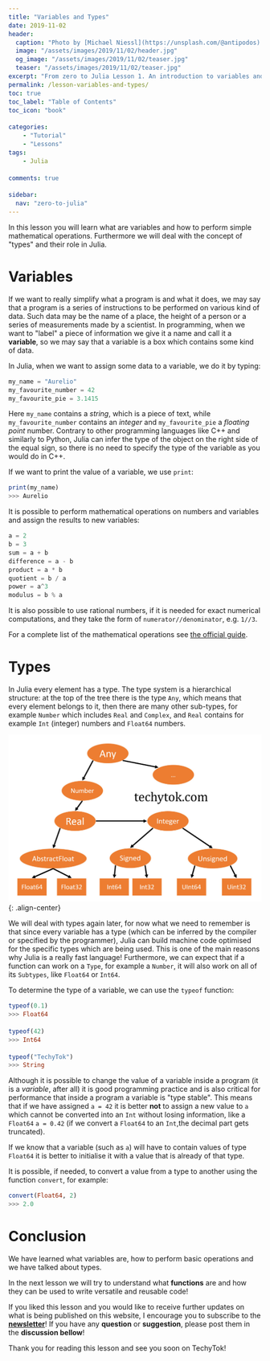 ```yaml
---
title: "Variables and Types"
date: 2019-11-02
header:
  caption: "Photo by [Michael Niessl](https://unsplash.com/@antipodos) on [Unsplash](https://unsplash.com) "
  image: "/assets/images/2019/11/02/header.jpg"
  og_image: "/assets/images/2019/11/02/teaser.jpg"
  teaser: "/assets/images/2019/11/02/teaser.jpg"
excerpt: "From zero to Julia Lesson 1. An introduction to variables and Types"
permalink: /lesson-variables-and-types/
toc: true
toc_label: "Table of Contents"
toc_icon: "book"

categories:
    - "Tutorial"
    - "Lessons"
tags:
    - Julia

comments: true

sidebar:
  nav: "zero-to-julia"
---
```


In this lesson you will learn what are variables and how to perform simple mathematical operations. Furthermore we will deal with the concept of "types" and their role in Julia.

# Variables

If we want to really simplify what a program is and what it does, we may say that a program is a series of instructions to be performed on various kind of data. Such data may be the name of a place, the height of a person or a series of measurements made by a scientist. In programming, when we want to "label" a piece of information we give it a name and call it a **variable**, so we may say that a variable is a box which contains some kind of data. 

In Julia, when we want to assign some data to a variable, we do it by typing:

```julia
my_name = "Aurelio"
my_favourite_number = 42
my_favourite_pie = 3.1415
```

Here `my_name` contains a *string*, which is a piece of text, while `my_favourite_number` contains an *integer* and `my_favourite_pie` a *floating point* number. Contrary to other programming languages like C++ and similarly to Python, Julia can infer the type of the object on the right side of the equal sign, so there is no need to specify the type of the variable as you would do in C++.

If we want to print the value of a variable, we use `print`:

```julia
print(my_name)
>>> Aurelio
```

It is possible to perform mathematical operations on numbers and variables and assign the results to new variables:

```julia
a = 2
b = 3
sum = a + b
difference = a - b
product = a * b
quotient = b / a
power = a^3
modulus = b % a
```

It is also possible to use rational numbers, if it is needed for exact numerical computations, and they take the form of `numerator//denominator`, e.g. `1//3`.

For a complete list of the mathematical operations see [the official guide]( https://docs.julialang.org/en/v1/manual/mathematical-operations/index.html ).

# Types 

In Julia every element has a type. The type system is a hierarchical structure: at the top of the tree there is the type `Any`, which means that every element belongs to it, then there are many other sub-types, for example `Number` which includes `Real` and `Complex`, and `Real` contains for example `Int` (integer) numbers and `Float64` numbers. 

![image-center](/assets/images/2019/11/02/types.jpg){: .align-center}

We will deal with types again later, for now what we need to remember is that since every variable has a type (which can be inferred by the compiler or specified by the programmer), Julia can build machine code optimised for the specific types which are being used. This is one of the main reasons why Julia is a really fast language! Furthermore, we can expect that if a function can work on a `Type`, for example a `Number`, it will also work on all of its `Subtypes`, like `Float64` or `Int64`. 

To determine the type of a variable, we can use the `typeof` function:

```julia
typeof(0.1)
>>> Float64

typeof(42)
>>> Int64

typeof("TechyTok")
>>> String
```

Although it is possible to change the value of a variable inside a program (it is a *variable*, after all) it is good programming practice and is also critical for performance that inside a program a variable is "type stable". This means that if we have assigned `a = 42`  it is better **not** to assign a new value to `a` which cannot be converted into an `Int` without losing information, like a `Float64` `a = 0.42` (if we convert a `Float64` to an `Int`,the decimal part gets truncated).

If we know that a variable (such as `a`) will have to contain values of type `Float64` it is better to initialise it with a value that is already of that type. 

It is possible, if needed, to convert a value from a type to another using the function `convert`, for example:

```julia
convert(Float64, 2)
>>> 2.0
```

# Conclusion

We have learned what variables are, how to perform basic operations and we have talked about types. 

In the next lesson we will try to understand what **functions** are and how they can be used to write versatile and reusable code!

If you liked this lesson and you would like to receive further updates on what is being published on this website, I encourage you to subscribe to the [**newsletter**]( https://techytok.com/newsletter/ )! If you have any **question** or **suggestion**, please post them in the **discussion bellow**! 

Thank you for reading this lesson and see you soon on TechyTok!
